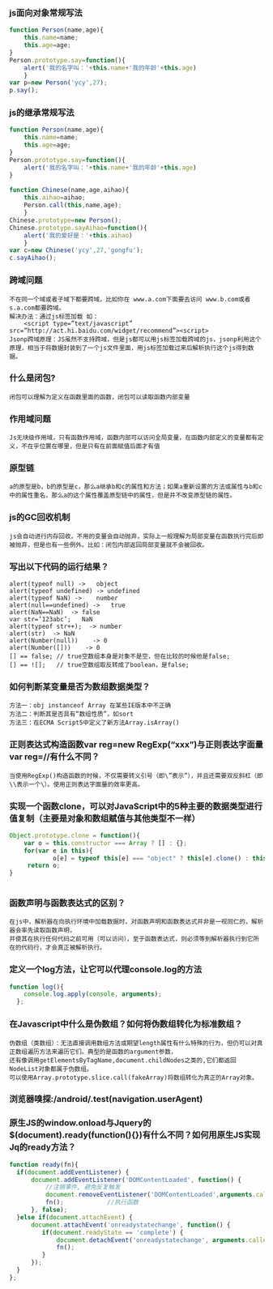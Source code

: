 ### js面向对象常规写法

```javascript
function Person(name,age){
    this.name=name;
    this.age=age;
}
Person.prototype.say=function(){
    alert('我的名字叫：'+this.name+'我的年龄'+this.age)
    }
var p=new Person('ycy',27);
p.say();
```

### js的继承常规写法

```javascript
function Person(name,age){
    this.name=name;
    this.age=age;
}
Person.prototype.say=function(){
    alert('我的名字叫：'+this.name+'我的年龄'+this.age)
}
    
function Chinese(name,age,aihao){
    this.aihao=aihao;
    Person.call(this,name,age);
    }
Chinese.prototype=new Person();
Chinese.prototype.sayAihao=function(){
    alert('我的爱好是：'+this.aihao)
    }
var c=new Chinese('ycy',27,'gongfu');
c.sayAihao();
```

### 跨域问题

    不在同一个域或者子域下都要跨域，比如你在 www.a.com下面要去访问 www.b.com或者s.a.com都要跨域。
    解决办法：通过js标签加载 如：
    	<script type=”text/javascript” src=”http://act.hi.baidu.com/widget/recommend”><script>
    Jsonp跨域原理：JS虽然不支持跨域，但是js都可以用js标签加载跨域的js，jsonp利用这个原理，相当于将数据封装到了一个js文件里面，用js标签加载过来后解析执行这个js得到数据。
    
### 什么是闭包?    
    
    闭包可以理解为定义在函数里面的函数，闭包可以读取函数内部变量
    
### 作用域问题    
    
    Js无块级作用域，只有函数作用域，函数内部可以访问全局变量，在函数内部定义的变量都有定义，不在乎位置在哪里，但是只有在前面赋值后面才有值
    
### 原型链    
    
    a的原型是b，b的原型是c，那么a继承b和c的属性和方法；如果a重新设置的方法或属性与b和c中的属性重名，那么a的这个属性覆盖原型链中的属性，但是并不改变原型链的属性。
    
### js的GC回收机制

    js会自动进行内存回收，不用的变量会自动抛弃，实际上一般理解为局部变量在函数执行完后即被抛弃，但是也有一些例外。比如：闭包内部返回局部变量就不会被回收。
    
### 写出以下代码的运行结果？
    alert(typeof null) ->	object
    alert(typeof undefined) -> undefined
    alert(typeof NaN) ->	number
    alert(null==undefined) ->	true
    alert(NaN==NaN)  -> false
    var str=’123abc’; 	NaN
    alert(typeof str++);  -> number
    alert(str)  -> NaN
    alert(Number(null))    -> 0
    alert(Number([]))    -> 0
    [] == false; // true空数组本身是对象不是空，但在比较的时候他是false;
    [] == ![];   // true空数组取反转成了boolean，是false;
    
### 如何判断某变量是否为数组数据类型？
    方法一：obj instanceof Array 在某些IE版本中不正确
    方法二：判断其是否具有“数组性质”，如sort
    方法三：在ECMA Script5中定义了新方法Array.isArray()
    
### 正则表达式构造函数var reg=new RegExp(“xxx”)与正则表达字面量var reg=//有什么不同？
    
    当使用RegExp()构造函数的时候，不仅需要转义引号（即\”表示”），并且还需要双反斜杠（即\\表示一个\）。使用正则表达字面量的效率更高。
    
### 实现一个函数clone，可以对JavaScript中的5种主要的数据类型进行值复制（主要是对象和数组赋值与其他类型不一样）
```javascript
Object.prototype.clone = function(){
    var o = this.constructor === Array ? [] : {};
    for(var e in this){
            o[e] = typeof this[e] === "object" ? this[e].clone() : this[e]; }
     return o;
}
       		 
```

### 函数声明与函数表达式的区别？

    在js中，解析器在向执行环境中加载数据时，对函数声明和函数表达式并非是一视同仁的，解析器会率先读取函数声明，
    并使其在执行任何代码之前可用（可以访问），至于函数表达式，则必须等到解析器执行到它所在的代码行，才会真正被解析执行。

### 定义一个log方法，让它可以代理console.log的方法

```javascript
function log(){
    console.log.apply(console, arguments);
  };
```

### 在Javascript中什么是伪数组？如何将伪数组转化为标准数组？

    伪数组（类数组）：无法直接调用数组方法或期望length属性有什么特殊的行为，但仍可以对真正数组遍历方法来遍历它们。典型的是函数的argument参数，
    还有像调用getElementsByTagName,document.childNodes之类的,它们都返回NodeList对象都属于伪数组。
    可以使用Array.prototype.slice.call(fakeArray)将数组转化为真正的Array对象。
    
### 浏览器嗅探:/android/.test(navigation.userAgent)    
    
### 原生JS的window.onload与Jquery的$(document).ready(function(){})有什么不同？如何用原生JS实现Jq的ready方法？

```javascript
function ready(fn){
  if(document.addEventListener) {    
      document.addEventListener('DOMContentLoaded', function() {
          //注销事件, 避免反复触发
          document.removeEventListener('DOMContentLoaded',arguments.callee, false);
          fn();            //执行函数
      }, false);
  }else if(document.attachEvent) {
      document.attachEvent('onreadystatechange', function() {
         if(document.readyState == 'complete') {
             document.detachEvent('onreadystatechange', arguments.callee);
             fn();
         } 
      }); 
  }
};
```








